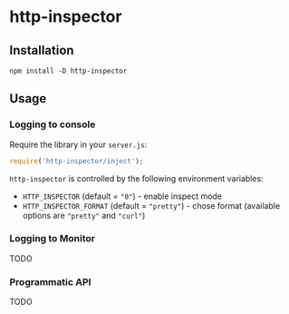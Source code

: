 # http-inspector

## Installation

```
npm install -D http-inspector
```

## Usage

### Logging to console

Require the library in your `server.js`:

```js
require('http-inspector/inject');
```

`http-inspector` is controlled by the following environment variables:

-   `HTTP_INSPECTOR` (default = `"0"`) - enable inspect mode
-   `HTTP_INSPECTOR_FORMAT` (default = `"pretty"`) - chose format (available options are `"pretty"` and `"curl"`)

### Logging to Monitor

TODO

### Programmatic API

TODO